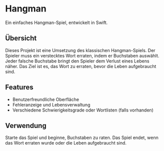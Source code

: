 # Hangman

Ein einfaches Hangman-Spiel, entwickelt in Swift.

## Übersicht

Dieses Projekt ist eine Umsetzung des klassischen Hangman-Spiels. Der Spieler muss ein verstecktes Wort erraten, indem er Buchstaben auswählt. Jeder falsche Buchstabe bringt den Spieler dem Verlust eines Lebens näher. Das Ziel ist es, das Wort zu erraten, bevor die Leben aufgebraucht sind.

## Features

- Benutzerfreundliche Oberfläche
- Fehleranzeige und Lebensverwaltung
- Verschiedene Schwierigkeitsgrade oder Wortlisten (falls vorhanden)

## Verwendung

Starte das Spiel und beginne, Buchstaben zu raten. Das Spiel endet, wenn das Wort erraten wurde oder die Leben aufgebraucht sind.

